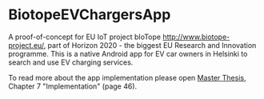 # BiotopeEVChargersApp

A proof-of-concept for EU IoT project bIoTope http://www.biotope-project.eu/, part of Horizon 2020 - the biggest EU Research and Innovation programme. 
This is a native Android app for EV car owners in Helsinki to search and use EV charging services.

To read more about the app implementation please open [Master Thesis](https://github.com/AnastasiaKarpenko/BiotopeEVChargersApp/blob/master/master_Karpenko_Anastasiia_2017.pdf), Chapter 7 "Implementation" (page 46). 
